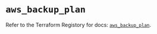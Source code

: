 # `aws_backup_plan`

Refer to the Terraform Registory for docs: [`aws_backup_plan`](https://registry.terraform.io/providers/hashicorp/aws/3.76.1/docs/resources/backup_plan).
